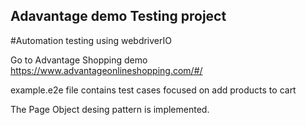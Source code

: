 ## Adavantage demo Testing project

#Automation testing using webdriverIO

Go to Advantage Shopping demo https://www.advantageonlineshopping.com/#/

example.e2e file contains test cases focused on add products to cart

The Page Object desing pattern is implemented.
